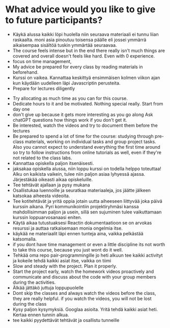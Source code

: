 # What advice would you like to give to future participants?
 
- Käykä alussa kaikki löpi huolella niin seuraava materiaali ei tunnu liian raskaalta. moni asia pinoutuu toisensa päälle eli jossei ymmärrä aikaisempaa sisältöä tuskin ymmärtää seuraavaa.
-  The course feels intense but in the end there really isn't much things are covered and overall doesn't feels like hard. Even with 0 experience.
- focus on time management,
- My advice be prepared for every class by reading materials in beforehand.
- Kurssi on vaikea. Kannattaa keskittyä ensimmäisen kolmen viikon ajan kun käydään uudelleen läpi Javascriptin perusteita.
- Prepare for lectures diligently
<!-- - To always ask for help and for more clarification. Because the teacher who is running this course is very knowledgeable and you can always benefit from the knowledge he has to offer. -->
- Try allocating as much time as you can for this course.
- Dedicate hours to it and be motivated. Nothing special really.
 Start from day one
- don't give up because it gets more interesting as you go along
 Ask chatGPT questions how things work if you don't get it.
- Be interested, watch the videos and try to document them before the lectures
- Be prepared to spend a lot of time for the course: studying through pre-class materials, working on individual tasks and group project tasks. Also you cannot expect to understand everything the first time around so try to follow instructions from online tutorials as well, even if they're not related to the class labs.
- Kannattaa opiskella paljon itsenäisesti.
- jaksakaa opiskella alussa, niin loppu kurssi on todella helppo toteuttaa! Alku on kaikista vaikein, tulee niin paljon asiaa lyhyessä ajassa. Järjestäkää oikeasti aikaa opiskeluille.
- Tee tehtävät ajallaan ja pysy mukana
- Osallistukaa luennoille ja seuratkaa materiaaleja, jos jäätte jälkeen katsokaa aiheesta videoita.
- Tee kotitehtävät ja yritä oppia jotain uutta aiheeseen liittyvää joka päivä kurssin aikana. Pyri kommunikointiin projektiryhmäsi kanssa mahdollisimman paljon ja usein, sillä sen sujuminen tulee vaikuttamaan kurssin loppuarvosanaasi eniten.
- Käytä aikaa tutustuaksesi Reactin dokumentaatioon se on arvokas resurssi ja auttaa ratkaisemaan monia ongelmia itse.
- käykää ne materiaalit läpi ennen tunteja aina, vaikka pelkästää katsomalla.
- if you dont have time management or even a little discipline its not worth to take this course, because you just wont do it well.
- Tehkää oma repo pair-programmingille jo heti alkuun
 tee kaikki activityt ja kokeile tehdä kaikki asiat itse, vaikka on tiimi
- Slow and steady with the project. Plan it properly.
- Start the project early, watch the homework videos proactively and communicate and discuss about the code with your group members during the activities.
- Älkää jättäkö juttuja loppupuolelle
- Dont skip the classes and always watch the videos before the class, they are really helpful. if you watch the videos, you will not be lost during the class
- Kysy paljon kysymyksiä. Googlaa asioita. Yritä tehdä kaikki asiat heti. Kertaa ennen tunnin alkua.
- tee kaikki pyydettävät tehtävät ja osallistu tunneille
